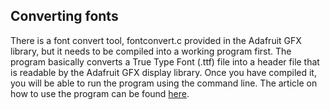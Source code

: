 ## Converting fonts

There is a font convert tool, fontconvert.c provided in the Adafruit GFX library, but it needs to be compiled into a working program first. The program basically converts a True Type Font (.ttf) file into a header file that is readable by the Adafruit GFX display library. Once you have compiled it, you will be able to run the program using the command line. The article on how to use the program can be found [here](https://learn.adafruit.com/adafruit-gfx-graphics-library/using-fonts#adding-new-fonts).


